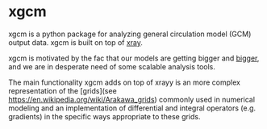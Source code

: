 # xgcm

xgcm is a python package for analyzing general circulation model (GCM) output data.
xgcm is built on top of [xray](http://github.com/xray/xray).

xgcm is motivated by the fac that our models are getting bigger and 
[bigger](http://maps.actualscience.net/MITgcm_llc_maps/llc_4320/),
and we are in desperate need of some scalable analysis tools.

The main functionality xgcm adds on top of xrayy is an more complex representation
of the [grids](see https://en.wikipedia.org/wiki/Arakawa_grids) commonly used in
numerical modeling and an implementation of differential and integral operators
(e.g. gradients) in the specific ways appropriate to these grids.
